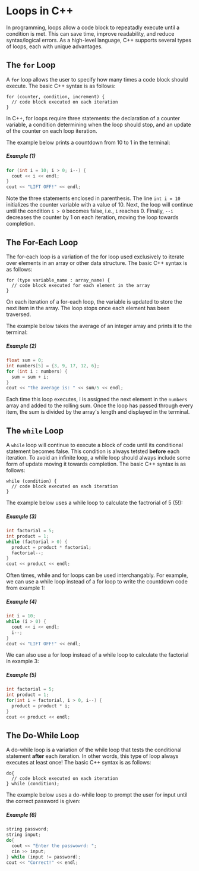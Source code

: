# Loops in C++
In programming, loops allow a code block to repeatadly execute until a condition is met. This can save time, improve 
readability, and reduce syntax/logical errors. As a high-level language, C++ supports several types of loops, 
each with unique advantages. 

## The `for` Loop
A `for` loop allows the user to specify how many times a code block should execute. The basic C++ syntax is as
follows:
```
for (counter, condition, increment) {
  // code block executed on each iteration
}
```
In C++, for loops require three statements: the declaration of a counter variable, a condition determining when the loop should stop, and 
an update of the counter on each loop iteration.

The example below prints a countdown from 10 to 1 in the terminal:
##### Example (1)
```c++
for (int i = 10; i > 0; i--) {
  cout << i << endl;
}
cout << "LIFT OFF!" << endl;
```
Note the three statements enclosed in parenthesis. The line `int i = 10` initializes the counter variable with a value of 10.
Next, the loop will continue until the condition `i > 0` becomes false, i.e., `i` reaches 0. Finally, `--i` decreases the counter by 1
on each iteration, moving the loop towards completion. 

## The For-Each Loop
The for-each loop is a variation of the for loop used exclusively to iterate over elements in an array or other
data structure. The basic C++ syntax is as follows:
```
for (type variable_name : array_name) {
  // code block executed for each element in the array
}
```
On each iteration of a for-each loop, the variable is updated to store the next item in the array. The loop stops once each element has been traversed.

The example below takes the average of an integer array and prints it to the terminal:
##### Example (2)
```c++
float sum = 0;
int numbers[5] = {3, 9, 17, 12, 6};
for (int i : numbers) {
  sum = sum + i;
}
cout << "the average is: " << sum/5 << endl;
```
Each time this loop executes, i is assigned the next element in the `numbers` array and added to the rolling sum. Once the loop has passed through
every item, the sum is divided by the array's length and displayed in the terminal.

## The `while` Loop
A `while` loop will continue to execute a block of code until its conditional statement becomes false. This condition is always tetsted **before** each iteration. 
To avoid an infinite loop, a while loop should always include some form of update moving it towards completion. The basic C++ syntax is as follows:
```
while (condition) {
  // code block executed on each iteration
}
```
The example below uses a while loop to calculate the factrorial of 5 (5!):
##### Example (3)
```c++
int factorial = 5;
int product = 1;
while (factorial > 0) {
  product = product * factorial;
  factorial--;
}
cout << product << endl;
```
Often times, while and for loops can be used interchangably. For example, we can use a while loop instead of a for loop to write the countdown code from example 1:
##### Example (4)
```c++
int i = 10;
while (i > 0) {
  cout << i << endl;
  i--;
}
cout << "LIFT OFF!" << endl;
```
We can also use a for loop instead of a while loop to calculate the factorial in example 3:
##### Example (5)
```c++
int factorial = 5;
int product = 1;
for(int i = factorial, i > 0, i--) {
  product = product * i;
}
cout << product << endl;
```
## The Do-While Loop
A do-while loop is a variation of the while loop that tests the conditional statement **after** each iteration. In other words, this type of loop always executes at least once! The basic C++ syntax is as follows:
```
do{
  // code block executed on each iteration
} while (condition);
```
The example below uses a do-while loop to prompt the user for input until the correct password is given:
##### Example (6)
```c++
string password;
string input;
do{
  cout << "Enter the passwowrd: ";
  cin >> input;
} while (input != password);
cout << "Correct!" << endl;

```


